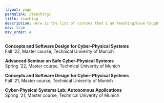 ```yaml
---
layout: page
permalink: /teaching/
title: teaching
description: Here is the list of courses that I am teaching/have taught.
nav: true
nav_order: 4
---
```


**Concepts and Software Design for Cyber-Physical Systems**<br>
Fall '22, Master course, Technical Univerity of Munich<br>

**Advanced Seminar on Safe Cyber-Physical Systems**<br>
Spring '22, Master course, Technical Univerity of Munich<br>

**Concepts and Software Design for Cyber-Physical Systems**<br>
Fall '21, Master course, Technical Univerity of Munich<br>

**Cyber-Physical Systems Lab: Autonomous Applications**<br>
Spring '21, Master course, Technical Univerity of Munich<br>


<!-- For now, this page is assumed to be a static description of your courses. You can convert it to a collection similar to `_projects/` so that you can have a dedicated page for each course.

Organize your courses by years, topics, or universities, however you like! -->

